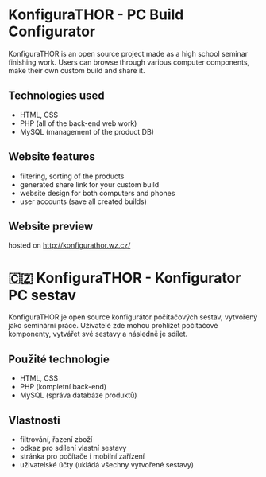 # KonfiguraTHOR - PC Build Configurator
KonfiguraTHOR is an open source project made as a high school seminar finishing work. Users can browse through various computer components, make their own custom build and share it. 

## Technologies used
- HTML, CSS
- PHP (all of the back-end web work)
- MySQL (management of the product DB)

## Website features
- filtering, sorting of the products
- generated share link for your custom build
- website design for both computers and phones
- user accounts (save all created builds)

## Website preview
hosted on http://konfigurathor.wz.cz/


# :czech_republic: KonfiguraTHOR - Konfigurator PC sestav
KonfiguraTHOR je open source konfigurátor počítačových sestav, vytvořený jako seminární práce. Uživatelé zde mohou prohlížet počítačové komponenty, vytvářet své sestavy a následně je sdílet.

## Použité technologie
- HTML, CSS
- PHP (kompletní back-end)
- MySQL (správa databáze produktů)

## Vlastnosti
- filtrování, řazení zboží
- odkaz pro sdílení vlastní sestavy
- stránka pro počítače i mobilní zařízení
- uživatelské účty (ukládá všechny vytvořené sestavy)

